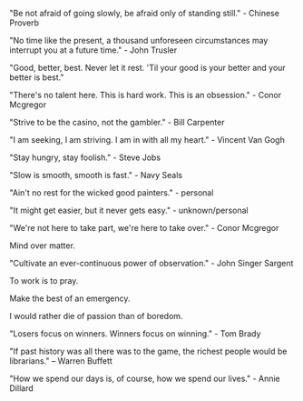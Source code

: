 "Be not afraid of going slowly, be afraid only of standing still." - Chinese Proverb

"No time like the present, a thousand unforeseen circumstances may interrupt you at a future time." - John Trusler

"Good, better, best. Never let it rest. 'Til your good is your better and your better is best." 

"There's no talent here. This is hard work. This is an obsession." - Conor Mcgregor

"Strive to be the casino, not the gambler." - Bill Carpenter

"I am seeking, I am striving. I am in with all my heart." - Vincent Van Gogh

"Stay hungry, stay foolish." - Steve Jobs

"Slow is smooth, smooth is fast." - Navy Seals

"Ain't no rest for the wicked good painters." - personal

"It might get easier, but it never gets easy." - unknown/personal

"We're not here to take part, we're here to take over." - Conor Mcgregor

Mind over matter. 

"Cultivate an ever-continuous power of observation." - John Singer Sargent

To work is to pray.

Make the best of an emergency. 

I would rather die of passion than of boredom.

"Losers focus on winners. Winners focus on winning." - Tom Brady

"If past history was all there was to the game, the richest people would be librarians." – Warren Buffett

"How we spend our days is, of course, how we spend our lives." - Annie Dillard








